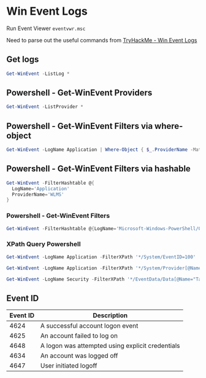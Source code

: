 # Win Event Logs

Run Event Viewer `eventvwr.msc`

Need to parse out the useful commands from [TryHackMe - Win Event Logs](https://tryhackme.com/room/windowseventlogs)

## Get logs

``` Powershell
Get-WinEvent -ListLog *
```

## Powershell - Get-WinEvent Providers

``` Powershell
Get-WinEvent -ListProvider *
```

## Powershell - Get-WinEvent Filters via where-object

``` Powershell
Get-WinEvent -LogName Application | Where-Object { $_.ProviderName -Match 'WLMS' }
```

## Powershell - Get-WinEvent Filters via hashable

``` Powershell
Get-WinEvent -FilterHashtable @{
  LogName='Application' 
  ProviderName='WLMS' 
}
```

### Powershell - Get-WinEvent Filters

``` Powershell
Get-WinEvent -FilterHashtable @{LogName='Microsoft-Windows-PowerShell/Operational'; ID=4104} | Select-Object -Property Message | Select-String -Pattern 'SecureString'
```

### XPath Query Powershell

``` Powershell
Get-WinEvent -LogName Application -FilterXPath '*/System/EventID=100'

Get-WinEvent -LogName Application -FilterXPath '*/System/Provider[@Name="WLMS"]'

Get-WinEvent -LogName Security -FilterXPath '*/EventData/Data[@Name="TargetUserName"]="System"' -MaxEvents 1
```

## Event ID

|Event ID|Description|
|---|---|
|4624|A successful account logon event|
|4625|An account failed to log on|
|4648|A logon was attempted using explicit credentials|
|4634|An account was logged off|
|4647|User initiated logoff|

